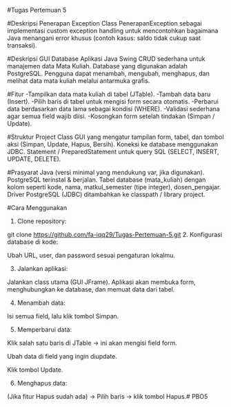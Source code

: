 #Tugas Pertemuan 5

#Deskripsi Penerapan Exception
Class PenerapanException sebagai implementasi custom exception handling untuk mencontohkan bagaimana Java menangani error khusus (contoh kasus: saldo tidak cukup saat transaksi).

#Deskripsi GUI Database
Aplikasi Java Swing CRUD sederhana untuk manajemen data Mata Kuliah. Database yang digunakan adalah PostgreSQL. Pengguna dapat menambah, mengubah, menghapus, dan melihat data mata kuliah melalui antarmuka grafis.

#Fitur
-Tampilkan data mata kuliah di tabel (JTable).
-Tambah data baru (Insert).
-Pilih baris di tabel untuk mengisi form secara otomatis.
-Perbarui data berdasarkan data lama sebagai kondisi (WHERE).
-Validasi sederhana agar semua field wajib diisi.
-Kosongkan form setelah tindakan (Simpan / Update).

#Struktur Project
Class GUI yang mengatur tampilan form, tabel, dan tombol aksi (Simpan, Update, Hapus, Bersih).
Koneksi ke database menggunakan JDBC.
Statement / PreparedStatement untuk query SQL (SELECT, INSERT, UPDATE, DELETE).

#Prasyarat
Java (versi minimal yang mendukung var, jika digunakan).
PostgreSQL terinstal & berjalan.
Tabel database (mata_kuliah) dengan kolom seperti kode, nama, matkul_semester (tipe integer), dosen_pengajar.
Driver PostgreSQL (JDBC) ditambahkan ke classpath / library project.

#Cara Menggunakan
1. Clone repository:

git clone https://github.com/fa-iqq29/Tugas-Pertemuan-5.git
2. Konfigurasi database di kode:

Ubah URL, user, dan password sesuai pengaturan lokalmu.

3. Jalankan aplikasi:

Jalankan class utama (GUI JFrame). Aplikasi akan membuka form, menghubungkan ke database, dan memuat data dari tabel.

4. Menambah data:

Isi semua field, lalu klik tombol Simpan.

5. Memperbarui data:

Klik salah satu baris di JTable → ini akan mengisi field form.

Ubah data di field yang ingin diupdate.

Klik tombol Update.

6. Menghapus data:

(Jika fitur Hapus sudah ada) → Pilih baris → klik tombol Hapus.# PBO5
